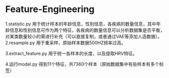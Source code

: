 # Feature-Engineering
1.statistic.py 用于统计样本的年龄信息，性别信息，各疾病的数量信息，其中年龄信息和性别信息可作为两个特征，各疾病的数量信息可以分析数据集是否平衡，对某类数量较小的需进行补充（可以直接复制，或者通过VAE等添加人造数据）。
2.resample.py 用于重采样，原始样本数据500HZ频率过高。

3.extract_feature.py 用于统一各样本的长度，以及提取HRV特征。

4.运行model.py 得到11个特征，共7360个样本（原始数据集中有些样本有多个标签）
